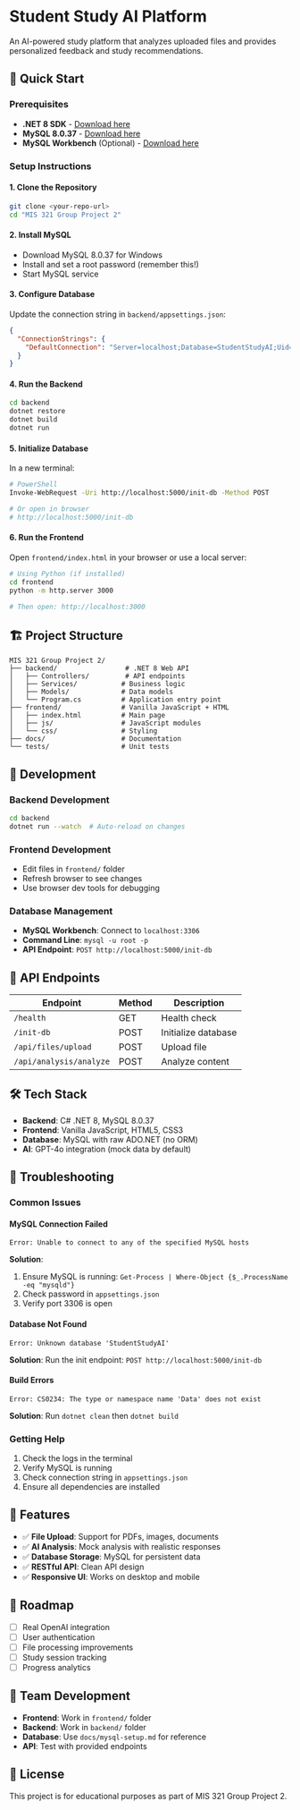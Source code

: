 # Student Study AI Platform

An AI-powered study platform that analyzes uploaded files and provides personalized feedback and study recommendations.

## 🚀 Quick Start

### Prerequisites

- **.NET 8 SDK** - [Download here](https://dotnet.microsoft.com/download/dotnet/8.0)
- **MySQL 8.0.37** - [Download here](https://dev.mysql.com/downloads/mysql/)
- **MySQL Workbench** (Optional) - [Download here](https://dev.mysql.com/downloads/workbench/)

### Setup Instructions

#### 1. Clone the Repository

```bash
git clone <your-repo-url>
cd "MIS 321 Group Project 2"
```

#### 2. Install MySQL

- Download MySQL 8.0.37 for Windows
- Install and set a root password (remember this!)
- Start MySQL service

#### 3. Configure Database

Update the connection string in `backend/appsettings.json`:

```json
{
  "ConnectionStrings": {
    "DefaultConnection": "Server=localhost;Database=StudentStudyAI;Uid=root;Pwd=YOUR_PASSWORD_HERE;Port=3306;SslMode=Required;"
  }
}
```

#### 4. Run the Backend

```bash
cd backend
dotnet restore
dotnet build
dotnet run
```

#### 5. Initialize Database

In a new terminal:

```bash
# PowerShell
Invoke-WebRequest -Uri http://localhost:5000/init-db -Method POST

# Or open in browser
# http://localhost:5000/init-db
```

#### 6. Run the Frontend

Open `frontend/index.html` in your browser or use a local server:

```bash
# Using Python (if installed)
cd frontend
python -m http.server 3000

# Then open: http://localhost:3000
```

## 🏗️ Project Structure

```
MIS 321 Group Project 2/
├── backend/                 # .NET 8 Web API
│   ├── Controllers/         # API endpoints
│   ├── Services/           # Business logic
│   ├── Models/             # Data models
│   └── Program.cs          # Application entry point
├── frontend/               # Vanilla JavaScript + HTML
│   ├── index.html          # Main page
│   ├── js/                 # JavaScript modules
│   └── css/                # Styling
├── docs/                   # Documentation
└── tests/                  # Unit tests
```

## 🔧 Development

### Backend Development

```bash
cd backend
dotnet run --watch  # Auto-reload on changes
```

### Frontend Development

- Edit files in `frontend/` folder
- Refresh browser to see changes
- Use browser dev tools for debugging

### Database Management

- **MySQL Workbench**: Connect to `localhost:3306`
- **Command Line**: `mysql -u root -p`
- **API Endpoint**: `POST http://localhost:5000/init-db`

## 📡 API Endpoints

| Endpoint                | Method | Description         |
| ----------------------- | ------ | ------------------- |
| `/health`               | GET    | Health check        |
| `/init-db`              | POST   | Initialize database |
| `/api/files/upload`     | POST   | Upload file         |
| `/api/analysis/analyze` | POST   | Analyze content     |

## 🛠️ Tech Stack

- **Backend**: C# .NET 8, MySQL 8.0.37
- **Frontend**: Vanilla JavaScript, HTML5, CSS3
- **Database**: MySQL with raw ADO.NET (no ORM)
- **AI**: GPT-4o integration (mock data by default)

## 🐛 Troubleshooting

### Common Issues

#### MySQL Connection Failed

```
Error: Unable to connect to any of the specified MySQL hosts
```

**Solution**:

1. Ensure MySQL is running: `Get-Process | Where-Object {$_.ProcessName -eq "mysqld"}`
2. Check password in `appsettings.json`
3. Verify port 3306 is open

#### Database Not Found

```
Error: Unknown database 'StudentStudyAI'
```

**Solution**: Run the init endpoint: `POST http://localhost:5000/init-db`

#### Build Errors

```
Error: CS0234: The type or namespace name 'Data' does not exist
```

**Solution**: Run `dotnet clean` then `dotnet build`

### Getting Help

1. Check the logs in the terminal
2. Verify MySQL is running
3. Check connection string in `appsettings.json`
4. Ensure all dependencies are installed

## 📝 Features

- ✅ **File Upload**: Support for PDFs, images, documents
- ✅ **AI Analysis**: Mock analysis with realistic responses
- ✅ **Database Storage**: MySQL for persistent data
- ✅ **RESTful API**: Clean API design
- ✅ **Responsive UI**: Works on desktop and mobile

## 🚧 Roadmap

- [ ] Real OpenAI integration
- [ ] User authentication
- [ ] File processing improvements
- [ ] Study session tracking
- [ ] Progress analytics

## 👥 Team Development

- **Frontend**: Work in `frontend/` folder
- **Backend**: Work in `backend/` folder
- **Database**: Use `docs/mysql-setup.md` for reference
- **API**: Test with provided endpoints

## 📄 License

This project is for educational purposes as part of MIS 321 Group Project 2.
